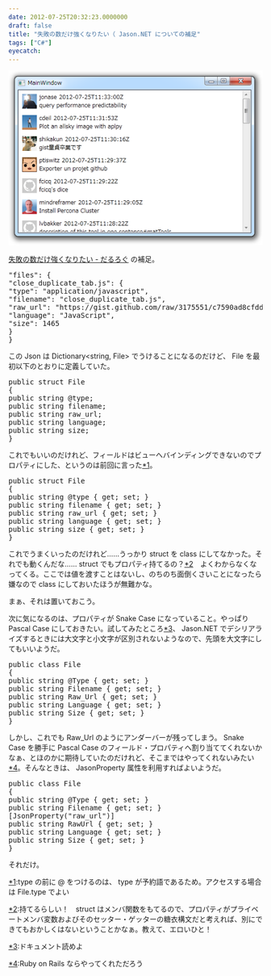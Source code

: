 ```yaml
---
date: 2012-07-25T20:32:23.0000000
draft: false
title: "失敗の数だけ強くなりたい（ Jason.NET についての補足"
tags: ["C#"]
eyecatch: 
---
```

<p><span itemscope itemtype="http://schema.org/Photograph"><img src="20120725203328.png" alt="f:id:daruyanagi:20120725203328p:plain" title="f:id:daruyanagi:20120725203328p:plain" class="hatena-fotolife" itemprop="image"></span></p><p><a href="https://blog.daruyanagi.jp/entry/2012/07/24/201150">&#x5931;&#x6557;&#x306E;&#x6570;&#x3060;&#x3051;&#x5F37;&#x304F;&#x306A;&#x308A;&#x305F;&#x3044; - &#x3060;&#x308B;&#x308D;&#x3050;</a> の補足。</p>
<pre class="code" data-lang="" data-unlink>&#34;files&#34;: {
&#34;close_duplicate_tab.js&#34;: {
&#34;type&#34;: &#34;application/javascript&#34;,
&#34;filename&#34;: &#34;close_duplicate_tab.js&#34;,
&#34;raw_url&#34;: &#34;https://gist.github.com/raw/3175551/c7590ad8cfdd352150a8c845ff96fb9f30bd3a65/close_duplicate_tab.js&#34;,
&#34;language&#34;: &#34;JavaScript&#34;,
&#34;size&#34;: 1465
}
}</pre><p>この Json は Dictionary&lt;string, File&gt; でうけることになるのだけど、 File を最初以下のとおりに定義していた。</p>
<pre class="code lang-cs" data-lang="cs" data-unlink><span class="synType">public</span> <span class="synType">struct</span> File
{
<span class="synType">public</span> <span class="synType">string</span> @type;
<span class="synType">public</span> <span class="synType">string</span> filename;
<span class="synType">public</span> <span class="synType">string</span> raw_url;
<span class="synType">public</span> <span class="synType">string</span> language;
<span class="synType">public</span> <span class="synType">string</span> size;
}
</pre><p>これでもいいのだけれど、フィールドはビューへバインディングできないのでプロパティにした、というのは前回に言った<a href="#f-1abcc75c" name="fn-1abcc75c" title="type の前に @ をつけるのは、 type が予約語であるため。アクセスする場合は File.type でよい">*1</a>。</p>
<pre class="code lang-cs" data-lang="cs" data-unlink><span class="synType">public</span> <span class="synType">struct</span> File
{
<span class="synType">public</span> <span class="synType">string</span> @type { get; set; }
<span class="synType">public</span> <span class="synType">string</span> filename { get; set; }
<span class="synType">public</span> <span class="synType">string</span> raw_url { get; set; }
<span class="synType">public</span> <span class="synType">string</span> language { get; set; }
<span class="synType">public</span> <span class="synType">string</span> size { get; set; }
}
</pre><p>これでうまくいったのだけれど……うっかり struct を class にしてなかった。それでも動くんだな…… struct でもプロパティ持てるの？<a href="#f-1fd0fe34" name="fn-1fd0fe34" title="持てるらしい！　struct はメンバ関数をもてるので、プロパティがプライベートメンバ変数およびそのセッター・ゲッターの糖衣構文だと考えれば、別にできてもおかしくはないということかなぁ。教えて、エロいひと！">*2</a>　よくわからなくなってくる。ここでは値を渡すことはないし、のちのち面倒くさいことになったら嫌なので class にしておいたほうが無難かな。</p><p>まぁ、それは置いておこう。</p><p>次に気になるのは、プロパティが Snake Case になっていること。やっぱり Pascal Case にしておきたい。試してみたところ<a href="#f-2b14458a" name="fn-2b14458a" title="ドキュメント読めよ">*3</a>、 Jason.NET でデシリアライズするときには大文字と小文字が区別されないようなので、先頭を大文字にしてもいいようだ。</p>
<pre class="code lang-cs" data-lang="cs" data-unlink><span class="synType">public</span> <span class="synType">class</span> File
{
<span class="synType">public</span> <span class="synType">string</span> @Type { get; set; }
<span class="synType">public</span> <span class="synType">string</span> Filename { get; set; }
<span class="synType">public</span> <span class="synType">string</span> Raw_Url { get; set; }
<span class="synType">public</span> <span class="synType">string</span> Language { get; set; }
<span class="synType">public</span> <span class="synType">string</span> Size { get; set; }
}
</pre><p>しかし、これでも Raw_Url のようにアンダーバーが残ってしまう。 Snake Case を勝手に Pascal Case のフィールド・プロパティへ割り当ててくれないかなぁ、とほのかに期待していたのだけれど、そこまではやってくれないみたい<a href="#f-82a71e39" name="fn-82a71e39" title="Ruby on Rails ならやってくれただろう">*4</a>。そんなときは、 JasonProperty 属性を利用すればよいようだ。</p>
<pre class="code lang-cs" data-lang="cs" data-unlink><span class="synType">public</span> <span class="synType">class</span> File
{
<span class="synType">public</span> <span class="synType">string</span> @Type { get; set; }
<span class="synType">public</span> <span class="synType">string</span> Filename { get; set; }
[JsonProperty(<span class="synConstant">&quot;raw_url&quot;</span>)]
<span class="synType">public</span> <span class="synType">string</span> RawUrl { get; set; }
<span class="synType">public</span> <span class="synType">string</span> Language { get; set; }
<span class="synType">public</span> <span class="synType">string</span> Size { get; set; }
}
</pre><p>それだけ。</p>
<div class="footnote">
<p class="footnote"><a href="#fn-1abcc75c" name="f-1abcc75c" class="footnote-number">*1</a><span class="footnote-delimiter">:</span><span class="footnote-text">type の前に @ をつけるのは、 type が予約語であるため。アクセスする場合は File.type でよい</span></p>
<p class="footnote"><a href="#fn-1fd0fe34" name="f-1fd0fe34" class="footnote-number">*2</a><span class="footnote-delimiter">:</span><span class="footnote-text">持てるらしい！　struct はメンバ関数をもてるので、プロパティがプライベートメンバ変数およびそのセッター・ゲッターの糖衣構文だと考えれば、別にできてもおかしくはないということかなぁ。教えて、エロいひと！</span></p>
<p class="footnote"><a href="#fn-2b14458a" name="f-2b14458a" class="footnote-number">*3</a><span class="footnote-delimiter">:</span><span class="footnote-text">ドキュメント読めよ</span></p>
<p class="footnote"><a href="#fn-82a71e39" name="f-82a71e39" class="footnote-number">*4</a><span class="footnote-delimiter">:</span><span class="footnote-text">Ruby on Rails ならやってくれただろう</span></p>
</div>